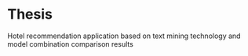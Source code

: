 # Thesis

Hotel recommendation application based on text mining technology and model combination comparison results

